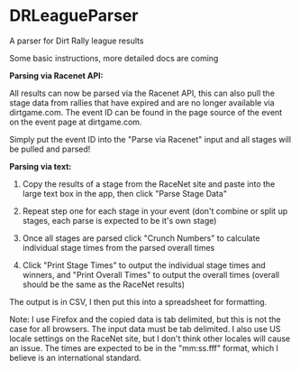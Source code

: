 # DRLeagueParser
A parser for Dirt Rally league results

Some basic instructions, more detailed docs are coming

**Parsing via Racenet API:**

All results can now be parsed via the Racenet API, this can also pull the stage data from rallies that have expired and are no longer available via dirtgame.com. The event ID can be found in the page source of the event on the event page at dirtgame.com.

Simply put the event ID into the "Parse via Racenet" input and all stages will be pulled and parsed!



**Parsing via text:**

1) Copy the results of a stage from the RaceNet site and paste into the large text box in the app, then click "Parse Stage Data"

2) Repeat step one for each stage in your event (don't combine or split up stages, each parse is expected to be it's own stage)

3) Once all stages are parsed click "Crunch Numbers" to calculate individual stage times from the parsed overall times

4) Click "Print Stage Times" to output the individual stage times and winners, and "Print Overall Times" to output the overall times (overall should be the same as the RaceNet results)

The output is in CSV, I then put this into a spreadsheet for formatting.

Note: I use Firefox and the copied data is tab delimited, but this is not the case for all browsers. The input data must be tab delimited. I also use US locale settings on the RaceNet site, but I don't think other locales will cause an issue. The times are expected to be in the "mm:ss.fff" format, which I believe is an international standard.
